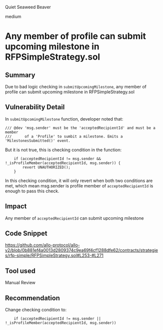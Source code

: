 Quiet Seaweed Beaver

medium

# Any member of profile can submit upcoming milestone in RFPSimpleStrategy.sol
## Summary
Due to bad logic checking in `submitUpcomingMilestone`, any member of profile can submit upcoming milestone in RFPSimpleStrategy.sol

## Vulnerability Detail
In `submitUpcomingMilestone` function, developer noted that:

    /// @dev 'msg.sender' must be the 'acceptedRecipientId' and must be a member
    ///      of a 'Profile' to sumbit a milestone. Emits a 'MilestonesSubmitted()' event.

But it is not true, this is checking condition in the function:

        if (acceptedRecipientId != msg.sender && !_isProfileMember(acceptedRecipientId, msg.sender)) {
            revert UNAUTHORIZED();
        }

In this checking condition, it will only revert when both two conditions are met, which mean msg.sender is profile member of `acceptedRecipientId` is enough to pass this check.
## Impact
Any member of `acceptedRecipientId` can submit upcoming milestone

## Code Snippet
https://github.com/allo-protocol/allo-v2/blob/0b881ef4a0013d2809374c9ea69f4cf1288dfe62/contracts/strategies/rfp-simple/RFPSimpleStrategy.sol#L253-#L271

## Tool used
Manual Review

## Recommendation
Change checking condition to:

        if (acceptedRecipientId != msg.sender || !_isProfileMember(acceptedRecipientId, msg.sender))